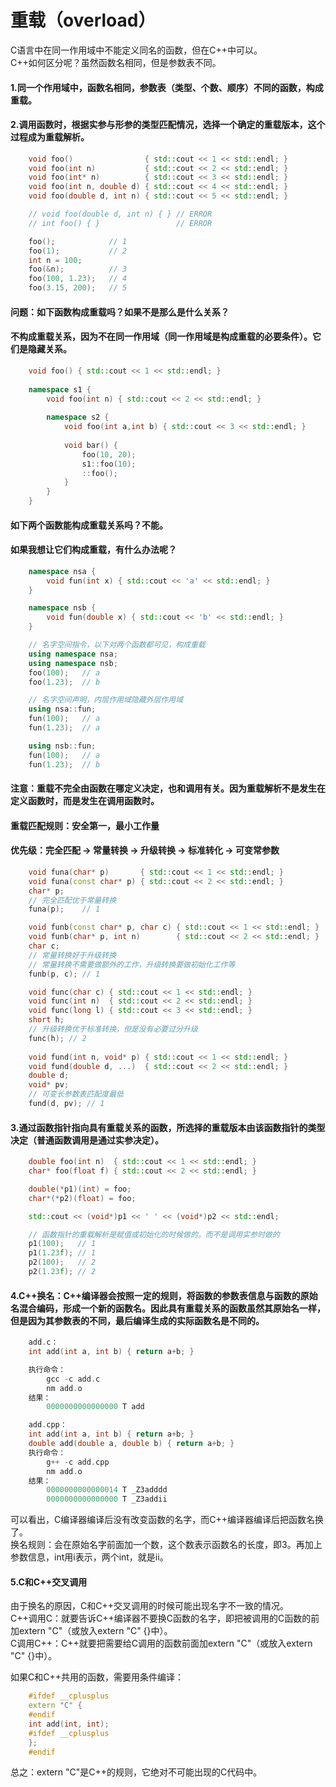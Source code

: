 # 重载（overload）
C语言中在同一作用域中不能定义同名的函数，但在C++中可以。   
C++如何区分呢？虽然函数名相同，但是参数表不同。
#### 1.同一个作用域中，函数名相同，参数表（类型、个数、顺序）不同的函数，构成重载。
#### 2.调用函数时，根据实参与形参的类型匹配情况，选择一个确定的重载版本，这个过程成为重载解析。
```c++
    void foo()                { std::cout << 1 << std::endl; }  
    void foo(int n)           { std::cout << 2 << std::endl; }   
    void foo(int* n)          { std::cout << 3 << std::endl; }  
    void foo(int n, double d) { std::cout << 4 << std::endl; }
    void foo(double d, int n) { std::cout << 5 << std::endl; }

    // void foo(double d, int n) { } // ERROR
    // int foo() { }                 // ERROR

    foo();            // 1
    foo(1);           // 2
    int n = 100;      
    foo(&n);          // 3
    foo(100, 1.23);   // 4
    foo(3.15, 200);   // 5
```
#### 问题：如下函数构成重载吗？如果不是那么是什么关系？
#### 不构成重载关系，因为不在同一作用域（同一作用域是构成重载的必要条件）。它们是隐藏关系。
```c++
    void foo() { std::cout << 1 << std::endl; }
    
    namespace s1 {
        void foo(int n) { std::cout << 2 << std::endl; }
        
        namespace s2 {
            void foo(int a,int b) { std::cout << 3 << std::endl; }
            
            void bar() { 
                foo(10, 20);  
                s1::foo(10);  
                ::foo();      
            }           
        }
    }  
```
#### 如下两个函数能构成重载关系吗？不能。
#### 如果我想让它们构成重载，有什么办法呢？
```c++
    namespace nsa {
        void fun(int x) { std::cout << 'a' << std::endl; }
    }

    namespace nsb {
        void fun(double x) { std::cout << 'b' << std::endl; }   
    }

    // 名字空间指令，以下对两个函数都可见，构成重载
    using namespace nsa;
    using namespace nsb;
    foo(100);   // a
    foo(1.23);  // b

    // 名字空间声明，内层作用域隐藏外层作用域
    using nsa::fun;
    fun(100);   // a
    fun(1.23);  // a

    using nsb::fun;
    fun(100);   // a
    fun(1.23);  // b
```
#### 注意：重载不完全由函数在哪定义决定，也和调用有关。因为重载解析不是发生在定义函数时，而是发生在调用函数时。
#### 重载匹配规则：安全第一，最小工作量
#### 优先级：完全匹配 -> 常量转换 -> 升级转换 -> 标准转化 -> 可变常参数
```c++
    void funa(char* p)       { std::cout << 1 << std::endl; } 
    void funa(const char* p) { std::cout << 2 << std::endl; }
    char* p;
    // 完全匹配优于常量转换
    funa(p);    // 1  

    void funb(const char* p, char c) { std::cout << 1 << std::endl; }
    void funb(char* p, int n)        { std::cout << 2 << std::endl; }
    char c;
    // 常量转换好于升级转换
    // 常量转换不需要做额外的工作，升级转换要做初始化工作等
    funb(p, c); // 1  

    void func(char c) { std::cout << 1 << std::endl; }
    void func(int n)  { std::cout << 2 << std::endl; }
    void func(long l) { std::cout << 3 << std::endl; }
    short h;
    // 升级转换优于标准转换，但是没有必要过分升级
    func(h); // 2
    
    void fund(int n, void* p) { std::cout << 1 << std::endl; }
    void fund(double d, ...)  { std::cout << 2 << std::endl; }
    double d;
    void* pv;
    // 可变长参数表匹配度最低
    fund(d, pv); // 1
```
#### 3.通过函数指针指向具有重载关系的函数，所选择的重载版本由该函数指针的类型决定（普通函数调用是通过实参决定）。
```c++
    double foo(int n)  { std::cout << 1 << std::endl; }
    char* foo(float f) { std::cout << 2 << std::endl; }

    double(*p1)(int) = foo;
    char*(*p2)(float) = foo;

    std::cout << (void*)p1 << ' ' << (void*)p2 << std::endl;

    // 函数指针的重载解析是赋值或初始化的时候做的，而不是调用实参时做的
    p1(100);   // 1
    p1(1.23f); // 1
    p2(100);   // 2
    p2(1.23f); // 2
```
#### 4.C++换名：C++编译器会按照一定的规则，将函数的参数表信息与函数的原始名混合编码，形成一个新的函数名。因此具有重载关系的函数虽然其原始名一样，但是因为其参数表的不同，最后编译生成的实际函数名是不同的。
```c++
    add.c：
    int add(int a, int b) { return a+b; }

    执行命令：
        gcc -c add.c
        nm add.o
    结果： 
        0000000000000000 T add 

    add.cpp：
    int add(int a, int b) { return a+b; }
    double add(double a, double b) { return a+b; }
    执行命令：
        g++ -c add.cpp
        nm add.o
    结果：
        0000000000000014 T _Z3adddd
        0000000000000000 T _Z3addii
```
可以看出，C编译器编译后没有改变函数的名字，而C++编译器编译后把函数名换了。  
换名规则：会在原始名字前面加一个数，这个数表示函数名的长度，即3。再加上参数信息，int用i表示，两个int，就是ii。
#### 5.C和C++交叉调用  
由于换名的原因，C和C++交叉调用的时候可能出现名字不一致的情况。  
C++调用C：就要告诉C++编译器不要换C函数的名字，即把被调用的C函数的前加extern "C"（或放入extern "C" {}中）。  
C调用C++：C++就要把需要给C调用的函数前面加extern "C"（或放入extern "C" {}中）。   
 
如果C和C++共用的函数，需要用条件编译：  
```c++
    #ifdef __cplusplus
    extern "C" {
    #endif
    int add(int, int);
    #ifdef __cplusplus
    };
    #endif
```

总之：extern "C"是C++的规则，它绝对不可能出现的C代码中。